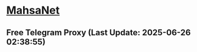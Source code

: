 
# [MahsaNet](https://t.me/mahsa_net)
## Free Telegram Proxy (Last Update: 2025-06-26 02:38:55)

    